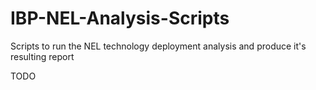 # IBP-NEL-Analysis-Scripts
Scripts to run the NEL technology deployment analysis and produce it's resulting report

TODO
